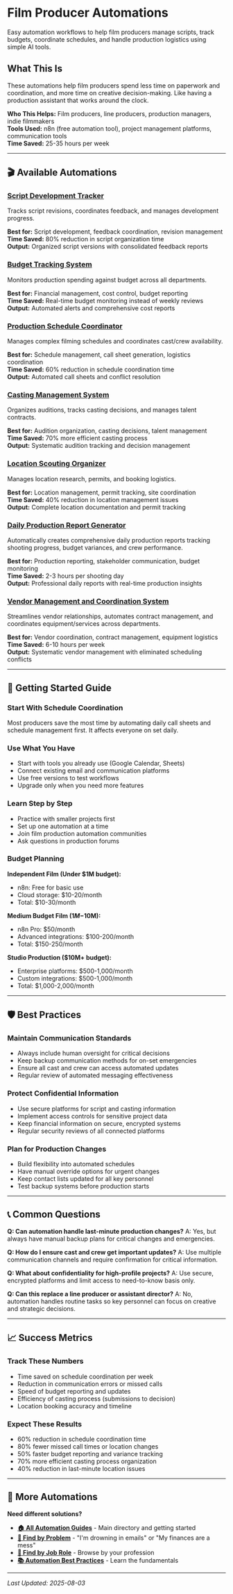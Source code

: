 # Film Producer Automations

Easy automation workflows to help film producers manage scripts, track budgets, coordinate schedules, and handle production logistics using simple AI tools.

## What This Is

These automations help film producers spend less time on paperwork and coordination, and more time on creative decision-making. Like having a production assistant that works around the clock.

**Who This Helps:** Film producers, line producers, production managers, indie filmmakers  
**Tools Used:** n8n (free automation tool), project management platforms, communication tools  
**Time Saved:** 25-35 hours per week  

---

## 🎬 Available Automations

### [Script Development Tracker](Script%20Development%20Tracker.md)
Tracks script revisions, coordinates feedback, and manages development progress.

**Best for:** Script development, feedback coordination, revision management  
**Time Saved:** 80% reduction in script organization time  
**Output:** Organized script versions with consolidated feedback reports

### [Budget Tracking System](Budget%20Tracking%20System.md)
Monitors production spending against budget across all departments.

**Best for:** Financial management, cost control, budget reporting  
**Time Saved:** Real-time budget monitoring instead of weekly reviews  
**Output:** Automated alerts and comprehensive cost reports

### [Production Schedule Coordinator](Production%20Schedule%20Coordinator.md)
Manages complex filming schedules and coordinates cast/crew availability.

**Best for:** Schedule management, call sheet generation, logistics coordination  
**Time Saved:** 60% reduction in schedule coordination time  
**Output:** Automated call sheets and conflict resolution

### [Casting Management System](Casting%20Management%20System.md)
Organizes auditions, tracks casting decisions, and manages talent contracts.

**Best for:** Audition organization, casting decisions, talent management  
**Time Saved:** 70% more efficient casting process  
**Output:** Systematic audition tracking and decision management

### [Location Scouting Organizer](Location%20Scouting%20Organizer.md)
Manages location research, permits, and booking logistics.

**Best for:** Location management, permit tracking, site coordination  
**Time Saved:** 40% reduction in location management issues  
**Output:** Complete location documentation and permit tracking

### [Daily Production Report Generator](Daily%20Production%20Report%20Generator.md)
Automatically creates comprehensive daily production reports tracking shooting progress, budget variances, and crew performance.

**Best for:** Production reporting, stakeholder communication, budget monitoring  
**Time Saved:** 2-3 hours per shooting day  
**Output:** Professional daily reports with real-time production insights

### [Vendor Management and Coordination System](Vendor%20Management%20and%20Coordination%20System.md)
Streamlines vendor relationships, automates contract management, and coordinates equipment/services across departments.

**Best for:** Vendor coordination, contract management, equipment logistics  
**Time Saved:** 6-10 hours per week  
**Output:** Systematic vendor management with eliminated scheduling conflicts

---

## 🎯 Getting Started Guide

### Start With Schedule Coordination
Most producers save the most time by automating daily call sheets and schedule management first. It affects everyone on set daily.

### Use What You Have
- Start with tools you already use (Google Calendar, Sheets)
- Connect existing email and communication platforms
- Use free versions to test workflows
- Upgrade only when you need more features

### Learn Step by Step
- Practice with smaller projects first
- Set up one automation at a time
- Join film production automation communities
- Ask questions in production forums

### Budget Planning
**Independent Film (Under $1M budget):**
- n8n: Free for basic use
- Cloud storage: $10-20/month
- Total: $10-30/month

**Medium Budget Film ($1M-$10M):**
- n8n Pro: $50/month
- Advanced integrations: $100-200/month
- Total: $150-250/month

**Studio Production ($10M+ budget):**
- Enterprise platforms: $500-1,000/month
- Custom integrations: $500-1,000/month
- Total: $1,000-2,000/month

---

## 🛡️ Best Practices

### Maintain Communication Standards
- Always include human oversight for critical decisions
- Keep backup communication methods for on-set emergencies
- Ensure all cast and crew can access automated updates
- Regular review of automated messaging effectiveness

### Protect Confidential Information
- Use secure platforms for script and casting information
- Implement access controls for sensitive project data
- Keep financial information on secure, encrypted systems
- Regular security reviews of all connected platforms

### Plan for Production Changes
- Build flexibility into automated schedules
- Have manual override options for urgent changes
- Keep contact lists updated for all key personnel
- Test backup systems before production starts

---

## 📞 Common Questions

**Q: Can automation handle last-minute production changes?**
A: Yes, but always have manual backup plans for critical changes and emergencies.

**Q: How do I ensure cast and crew get important updates?**
A: Use multiple communication channels and require confirmation for critical information.

**Q: What about confidentiality for high-profile projects?**
A: Use secure, encrypted platforms and limit access to need-to-know basis only.

**Q: Can this replace a line producer or assistant director?**
A: No, automation handles routine tasks so key personnel can focus on creative and strategic decisions.

---

## 📈 Success Metrics

### Track These Numbers
- Time saved on schedule coordination per week
- Reduction in communication errors or missed calls
- Speed of budget reporting and updates
- Efficiency of casting process (submissions to decision)
- Location booking accuracy and timeline

### Expect These Results
- 60% reduction in schedule coordination time
- 80% fewer missed call times or location changes
- 50% faster budget reporting and variance tracking
- 70% more efficient casting process organization
- 40% reduction in last-minute location issues

---

## 🔗 More Automations

**Need different solutions?**
- **[🏠 All Automation Guides](../../AI%20Automations%20Guide.md)** - Main directory and getting started
- **[🎯 Find by Problem](../../Automation%20Workflows%20by%20Problem.md)** - "I'm drowning in emails" or "My finances are a mess"
- **[👔 Find by Job Role](../../Automation%20Workflows%20by%20Job%20Role.md)** - Browse by your profession
- **[📚 Automation Best Practices](../../Automation%20Best%20Practices.md)** - Learn the fundamentals

---

*Last Updated: 2025-08-03*